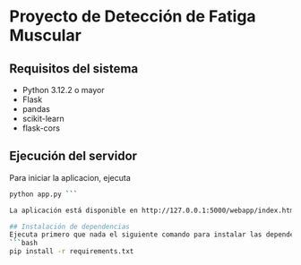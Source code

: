 # Proyecto de Detección de Fatiga Muscular

## Requisitos del sistema
- Python 3.12.2 o mayor
- Flask
- pandas
- scikit-learn
- flask-cors

## Ejecución del servidor
Para iniciar la aplicacion, ejecuta
```bash
python app.py ```

La aplicación está disponible en http://127.0.0.1:5000/webapp/index.html

## Instalación de dependencias
Ejecuta primero que nada el siguiente comando para instalar las dependencias:
```bash
pip install -r requirements.txt

